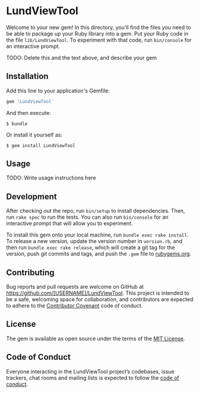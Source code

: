 # LundViewTool

Welcome to your new gem! In this directory, you'll find the files you need to be able to package up your Ruby library into a gem. Put your Ruby code in the file `lib/LundViewTool`. To experiment with that code, run `bin/console` for an interactive prompt.

TODO: Delete this and the text above, and describe your gem

## Installation

Add this line to your application's Gemfile:

```ruby
gem 'LundViewTool'
```

And then execute:

    $ bundle

Or install it yourself as:

    $ gem install LundViewTool

## Usage

TODO: Write usage instructions here

## Development

After checking out the repo, run `bin/setup` to install dependencies. Then, run `rake spec` to run the tests. You can also run `bin/console` for an interactive prompt that will allow you to experiment.

To install this gem onto your local machine, run `bundle exec rake install`. To release a new version, update the version number in `version.rb`, and then run `bundle exec rake release`, which will create a git tag for the version, push git commits and tags, and push the `.gem` file to [rubygems.org](https://rubygems.org).

## Contributing

Bug reports and pull requests are welcome on GitHub at https://github.com/[USERNAME]/LundViewTool. This project is intended to be a safe, welcoming space for collaboration, and contributors are expected to adhere to the [Contributor Covenant](http://contributor-covenant.org) code of conduct.

## License

The gem is available as open source under the terms of the [MIT License](https://opensource.org/licenses/MIT).

## Code of Conduct

Everyone interacting in the LundViewTool project’s codebases, issue trackers, chat rooms and mailing lists is expected to follow the [code of conduct](https://github.com/[USERNAME]/LundViewTool/blob/master/CODE_OF_CONDUCT.md).
